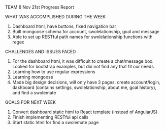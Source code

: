 TEAM 8
Nov 21st Progress Report

WHAT WAS ACCOMPLISHED DURING THE WEEK
1) Dashboard html, have buttons, fixed navigation bar
2) Built mongoose schema for account, swolelationship, goal and message
3) Able to set up RESTful path names for swolelationship functions with regex

CHALLENGES AND ISSUES FACED
1) For the dashboard html, it was difficult to create a chat/message box.
Looked for bootstrap examples, but did not find any that fit our needs
2) Learning how to use regular expressions
3) Learning mongoose
4) Made big design decisions, will only have 3 pages: create account/login,
dashboard (contains settings, swolelationship, about me, goal history), and
find a swolemate

GOALS FOR NEXT WEEK
1) Convert dashboard static html to React template (instead of AngularJS)
2) Finish implementing RESTful api calls
3) Start static html for find a swolemate page